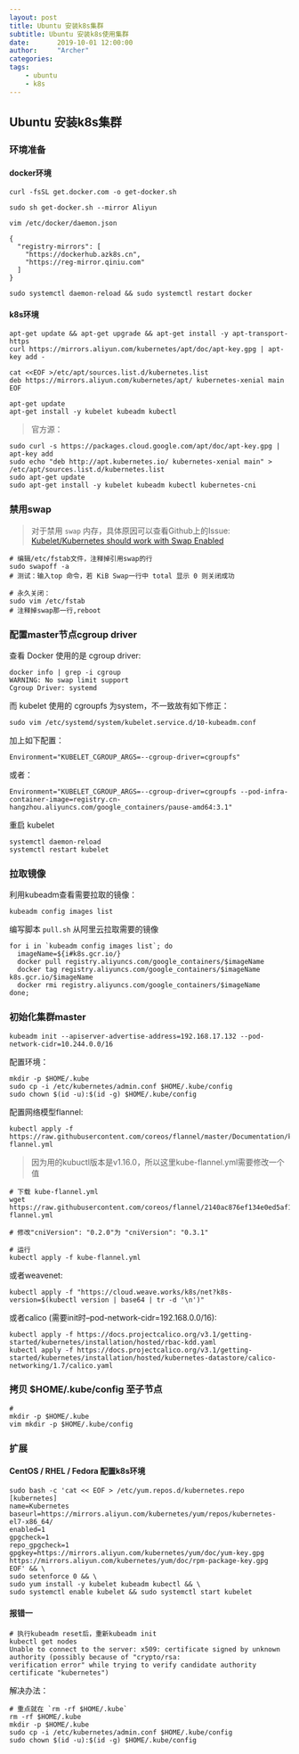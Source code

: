 ```yaml
---
layout: post
title: Ubuntu 安装k8s集群
subtitle: Ubuntu 安装k8s使用集群
date:       2019-10-01 12:00:00
author:     "Archer"
categories: 
tags:
    - ubuntu
    - k8s
---
```


## Ubuntu 安装k8s集群

### 环境准备

#### docker环境

```shell
curl -fsSL get.docker.com -o get-docker.sh

sudo sh get-docker.sh --mirror Aliyun
```

```shell
vim /etc/docker/daemon.json
```

```shell
{
  "registry-mirrors": [
    "https://dockerhub.azk8s.cn",
    "https://reg-mirror.qiniu.com"
  ]
}
```

```shell
sudo systemctl daemon-reload && sudo systemctl restart docker
```

#### k8s环境

```shell
apt-get update && apt-get upgrade && apt-get install -y apt-transport-https
curl https://mirrors.aliyun.com/kubernetes/apt/doc/apt-key.gpg | apt-key add -

cat <<EOF >/etc/apt/sources.list.d/kubernetes.list
deb https://mirrors.aliyun.com/kubernetes/apt/ kubernetes-xenial main
EOF  

apt-get update
apt-get install -y kubelet kubeadm kubectl
```

> 官方源：

```shell
sudo curl -s https://packages.cloud.google.com/apt/doc/apt-key.gpg | apt-key add
sudo echo "deb http://apt.kubernetes.io/ kubernetes-xenial main" > /etc/apt/sources.list.d/kubernetes.list
sudo apt-get update
sudo apt-get install -y kubelet kubeadm kubectl kubernetes-cni
```

### 禁用swap

> 对于禁用 `swap` 内存，具体原因可以查看Github上的Issue: [Kubelet/Kubernetes should work with Swap Enabled](https://link.juejin.im/?target=https%3A%2F%2Fgithub.com%2Fkubernetes%2Fkubernetes%2Fissues%2F53533)

```shell
# 编辑/etc/fstab文件，注释掉引用swap的行
sudo swapoff -a
# 测试：输入top 命令，若 KiB Swap一行中 total 显示 0 则关闭成功

# 永久关闭：
sudo vim /etc/fstab
# 注释掉swap那一行,reboot
```

### 配置master节点cgroup driver

查看 Docker 使用的是 cgroup driver:

 ```shell
docker info | grep -i cgroup
WARNING: No swap limit support
Cgroup Driver: systemd
```

而 kubelet 使用的 cgroupfs 为system，不一致故有如下修正：

```shell
sudo vim /etc/systemd/system/kubelet.service.d/10-kubeadm.conf
```

加上如下配置：

```shell
Environment="KUBELET_CGROUP_ARGS=--cgroup-driver=cgroupfs"
```

或者：

```shell
Environment="KUBELET_CGROUP_ARGS=--cgroup-driver=cgroupfs --pod-infra-container-image=registry.cn-hangzhou.aliyuncs.com/google_containers/pause-amd64:3.1"
```

重启 kubelet

```shell
systemctl daemon-reload
systemctl restart kubelet
```

### 拉取镜像

利用kubeadm查看需要拉取的镜像：

```shell
kubeadm config images list
```

编写脚本 `pull.sh` 从阿里云拉取需要的镜像

```shell
for i in `kubeadm config images list`; do
  imageName=${i#k8s.gcr.io/}
  docker pull registry.aliyuncs.com/google_containers/$imageName
  docker tag registry.aliyuncs.com/google_containers/$imageName k8s.gcr.io/$imageName
  docker rmi registry.aliyuncs.com/google_containers/$imageName
done;
```

### 初始化集群master

```shell
kubeadm init --apiserver-advertise-address=192.168.17.132 --pod-network-cidr=10.244.0.0/16
```

配置环境：

```shell
mkdir -p $HOME/.kube
sudo cp -i /etc/kubernetes/admin.conf $HOME/.kube/config
sudo chown $(id -u):$(id -g) $HOME/.kube/config
```

配置网络模型flannel:

```shell
kubectl apply -f https://raw.githubusercontent.com/coreos/flannel/master/Documentation/kube-flannel.yml
```

> 因为用的kubuctl版本是v1.16.0，所以这里kube-flannel.yml需要修改一个值

```shell
# 下载 kube-flannel.yml
wget https://raw.githubusercontent.com/coreos/flannel/2140ac876ef134e0ed5af15c65e414cf26827915/Documentation/kube-flannel.yml

# 修改"cniVersion": "0.2.0"为 "cniVersion": "0.3.1"

# 运行
kubectl apply -f kube-flannel.yml
```

或者weavenet:

```shell
kubectl apply -f "https://cloud.weave.works/k8s/net?k8s-version=$(kubectl version | base64 | tr -d '\n')"
```

或者calico (需要init时–pod-network-cidr=192.168.0.0/16):

```shell
kubectl apply -f https://docs.projectcalico.org/v3.1/getting-started/kubernetes/installation/hosted/rbac-kdd.yaml
kubectl apply -f https://docs.projectcalico.org/v3.1/getting-started/kubernetes/installation/hosted/kubernetes-datastore/calico-networking/1.7/calico.yaml
```

### 拷贝 $HOME/.kube/config 至子节点

```shell
#
mkdir -p $HOME/.kube
vim mkdir -p $HOME/.kube/config
```

### 扩展

#### CentOS / RHEL / Fedora 配置k8s环境

```shell
sudo bash -c 'cat << EOF > /etc/yum.repos.d/kubernetes.repo
[kubernetes]
name=Kubernetes
baseurl=https://mirrors.aliyun.com/kubernetes/yum/repos/kubernetes-el7-x86_64/
enabled=1
gpgcheck=1
repo_gpgcheck=1
gpgkey=https://mirrors.aliyun.com/kubernetes/yum/doc/yum-key.gpg https://mirrors.aliyun.com/kubernetes/yum/doc/rpm-package-key.gpg
EOF' && \
sudo setenforce 0 && \
sudo yum install -y kubelet kubeadm kubectl && \
sudo systemctl enable kubelet && sudo systemctl start kubelet
```

#### 报错一

```shell
# 执行kubeadm reset后，重新kubeadm init
kubectl get nodes
Unable to connect to the server: x509: certificate signed by unknown authority (possibly because of "crypto/rsa:
verification error" while trying to verify candidate authority certificate "kubernetes")
```

解决办法：

```shell
# 重点就在 `rm -rf $HOME/.kube`
rm -rf $HOME/.kube
mkdir -p $HOME/.kube
sudo cp -i /etc/kubernetes/admin.conf $HOME/.kube/config
sudo chown $(id -u):$(id -g) $HOME/.kube/config
```
